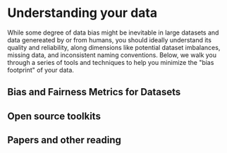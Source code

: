 # Understanding your data

While some degree of data bias might be inevitable in large datasets and data genereated by or from humans, you should ideally understand its quality and reliability, along dimensions like potential dataset imbalances, missing data, and inconsistent naming conventions.
Below, we walk you through a series of tools and techniques to help you minimize the "bias footprint" of your data. 

## Bias and Fairness Metrics for Datasets

## Open source toolkits

## Papers and other reading
